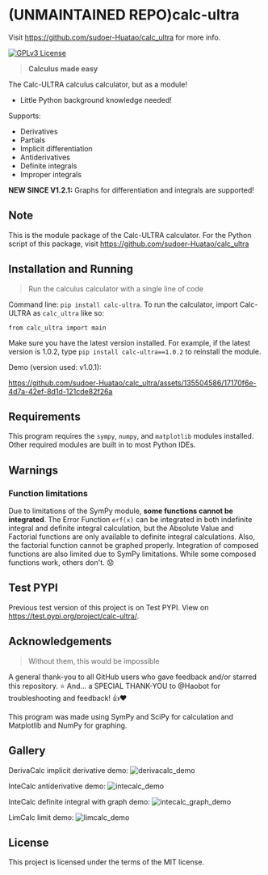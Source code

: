 # (UNMAINTAINED REPO)calc-ultra

Visit <https://github.com/sudoer-Huatao/calc_ultra> for more info.

[![GPLv3 License](https://img.shields.io/badge/License-MIT-green.svg)](https://opensource.org/license/mit/)

> **Calculus made easy**

The Calc-ULTRA calculus calculator, but as a module!

- Little Python background knowledge needed!

Supports:

- Derivatives
- Partials
- Implicit differentiation
- Antiderivatives
- Definite integrals
- Improper integrals

**NEW SINCE V1.2.1:** Graphs for differentiation and integrals are supported!

## Note

This is the module package of the Calc-ULTRA calculator. For the Python script of this package, visit <https://github.com/sudoer-Huatao/calc_ultra>

## Installation and Running

> Run the calculus calculator with a single line of code

Command line: `pip install calc-ultra`.
To run the calculator, import Calc-ULTRA as `calc_ultra` like so:

`from calc_ultra import main`

Make sure you have the latest version installed. For example, if the latest version is 1.0.2, type `pip install calc-ultra==1.0.2` to reinstall the module.

Demo (version used: v1.0.1):

<https://github.com/sudoer-Huatao/calc_ultra/assets/135504586/17170f6e-4d7a-42ef-8d1d-121cde82f26a>

## Requirements

This program requires the `sympy`,  `numpy`, and `matplotlib` modules installed. Other required modules are built in to most Python IDEs.

## Warnings

### Function limitations

Due to limitations of the SymPy module, **some functions cannot be integrated**. The Error Function `erf(x)` can be integrated in both indefinite integral and definite integral calculation, but the Absolute Value and Factorial functions are only available to definite integral calculations. Also, the factorial function cannot be graphed properly. Integration of composed functions are also limited due to SymPy limitations. While some composed functions work, others don't. 😟

## Test PYPI

Previous test version of this project is on Test PYPI. View on <https://test.pypi.org/project/calc-ultra/>.

## Acknowledgements

> Without them, this would be impossible

A general thank-you to all GitHub users who gave feedback and/or starred this repository. ⭐️
And... a SPECIAL THANK-YOU to @Haobot for troubleshooting and feedback! 👍❤️

This program was made using SymPy and SciPy for calculation and Matplotlib and NumPy for graphing.

## Gallery

DerivaCalc implicit derivative demo:
![derivacalc_demo](https://github.com/sudoer-Huatao/calc_ultra/assets/135504586/a0ddc731-f673-42fd-9729-e3573ae4e4a0 "derivacalc_demo")

InteCalc antiderivative demo:
![intecalc_demo](https://github.com/sudoer-Huatao/calc_ultra/assets/135504586/d5c6cf35-24e4-4687-bbb7-c16ebd8d1470 "intecalc_demo")

InteCalc definite integral with graph demo:
![intecalc_graph_demo](https://github.com/sudoer-Huatao/calc_ultra/assets/135504586/d3089d09-0ce8-44e6-86bd-3825254f1d52 "intecalc_graph_demo")

LimCalc limit demo:
![limcalc_demo](https://github.com/sudoer-Huatao/calc_ultra/assets/135504586/ab333d6c-f8ae-4039-b06c-132c1473770a "limcalc_demo")

## License

This project is licensed under the terms of the MIT license.
